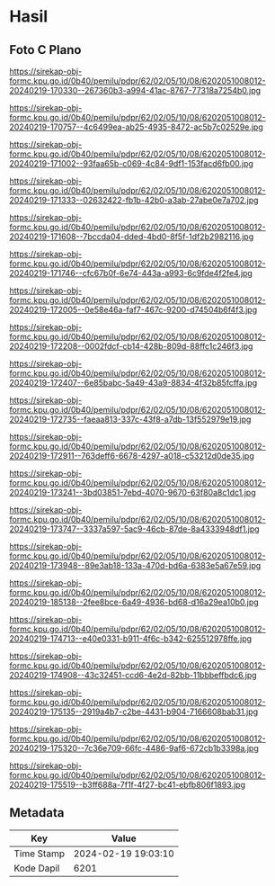 # Hasil

## Foto C Plano

https://sirekap-obj-formc.kpu.go.id/0b40/pemilu/pdpr/62/02/05/10/08/6202051008012-20240219-170330--267360b3-a994-41ac-8767-77318a7254b0.jpg

https://sirekap-obj-formc.kpu.go.id/0b40/pemilu/pdpr/62/02/05/10/08/6202051008012-20240219-170757--4c6499ea-ab25-4935-8472-ac5b7c02529e.jpg

https://sirekap-obj-formc.kpu.go.id/0b40/pemilu/pdpr/62/02/05/10/08/6202051008012-20240219-171002--93faa65b-c069-4c84-9df1-153facd6fb00.jpg

https://sirekap-obj-formc.kpu.go.id/0b40/pemilu/pdpr/62/02/05/10/08/6202051008012-20240219-171333--02632422-fb1b-42b0-a3ab-27abe0e7a702.jpg

https://sirekap-obj-formc.kpu.go.id/0b40/pemilu/pdpr/62/02/05/10/08/6202051008012-20240219-171608--7bccda04-dded-4bd0-8f5f-1df2b2982116.jpg

https://sirekap-obj-formc.kpu.go.id/0b40/pemilu/pdpr/62/02/05/10/08/6202051008012-20240219-171746--cfc67b0f-6e74-443a-a993-6c9fde4f2fe4.jpg

https://sirekap-obj-formc.kpu.go.id/0b40/pemilu/pdpr/62/02/05/10/08/6202051008012-20240219-172005--0e58e46a-faf7-467c-9200-d74504b6f4f3.jpg

https://sirekap-obj-formc.kpu.go.id/0b40/pemilu/pdpr/62/02/05/10/08/6202051008012-20240219-172208--0002fdcf-cb14-428b-809d-88ffc1c246f3.jpg

https://sirekap-obj-formc.kpu.go.id/0b40/pemilu/pdpr/62/02/05/10/08/6202051008012-20240219-172407--6e85babc-5a49-43a9-8834-4f32b85fcffa.jpg

https://sirekap-obj-formc.kpu.go.id/0b40/pemilu/pdpr/62/02/05/10/08/6202051008012-20240219-172735--faeaa813-337c-43f8-a7db-13f552979e19.jpg

https://sirekap-obj-formc.kpu.go.id/0b40/pemilu/pdpr/62/02/05/10/08/6202051008012-20240219-172911--763deff6-6678-4297-a018-c53212d0de35.jpg

https://sirekap-obj-formc.kpu.go.id/0b40/pemilu/pdpr/62/02/05/10/08/6202051008012-20240219-173241--3bd03851-7ebd-4070-9670-63f80a8c1dc1.jpg

https://sirekap-obj-formc.kpu.go.id/0b40/pemilu/pdpr/62/02/05/10/08/6202051008012-20240219-173747--3337a597-5ac9-46cb-87de-8a4333948df1.jpg

https://sirekap-obj-formc.kpu.go.id/0b40/pemilu/pdpr/62/02/05/10/08/6202051008012-20240219-173948--89e3ab18-133a-470d-bd6a-6383e5a67e59.jpg

https://sirekap-obj-formc.kpu.go.id/0b40/pemilu/pdpr/62/02/05/10/08/6202051008012-20240219-185138--2fee8bce-6a49-4936-bd68-d16a29ea10b0.jpg

https://sirekap-obj-formc.kpu.go.id/0b40/pemilu/pdpr/62/02/05/10/08/6202051008012-20240219-174713--e40e0331-b911-4f6c-b342-625512978ffe.jpg

https://sirekap-obj-formc.kpu.go.id/0b40/pemilu/pdpr/62/02/05/10/08/6202051008012-20240219-174908--43c32451-ccd6-4e2d-82bb-11bbbeffbdc6.jpg

https://sirekap-obj-formc.kpu.go.id/0b40/pemilu/pdpr/62/02/05/10/08/6202051008012-20240219-175135--2919a4b7-c2be-4431-b904-7166608bab31.jpg

https://sirekap-obj-formc.kpu.go.id/0b40/pemilu/pdpr/62/02/05/10/08/6202051008012-20240219-175320--7c36e709-66fc-4486-9af6-672cb1b3398a.jpg

https://sirekap-obj-formc.kpu.go.id/0b40/pemilu/pdpr/62/02/05/10/08/6202051008012-20240219-175519--b3ff688a-7f1f-4f27-bc41-ebfb806f1893.jpg


## Metadata

| Key        | Value               |
| ---------- | ------------------- |
| Time Stamp | 2024-02-19 19:03:10 |
| Kode Dapil | 6201                |



